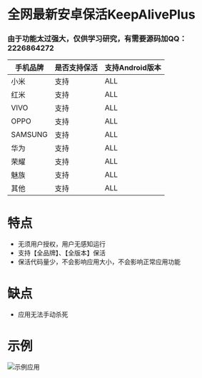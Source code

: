 # 全网最新安卓保活KeepAlivePlus
### 由于功能太过强大，仅供学习研究，有需要源码加QQ：2226864272
手机品牌  | 是否支持保活  | 支持Android版本
 ---- | ----- | ------  
 小米  | 支持 | ALL
 红米  | 支持 | ALL   
 VIVO  | 支持 | ALL   
 OPPO  | 支持 | ALL   
 SAMSUNG  | 支持 | ALL   
 华为  | 支持 | ALL   
 荣耀  | 支持 | ALL   
 魅族  | 支持 | ALL
 其他  | 支持 | ALL  
 
 # 特点
 * 无须用户授权，用户无感知运行
 * 支持【全品牌】、【全版本】保活
 * 保活代码量少，不会影响应用大小，不会影响正常应用功能

# 缺点
* 应用无法手动杀死

# 示例
![示例应用](https://qr.api.cli.im/newqr/create?data=https%253A%252F%252Fwwu.lanzoub.com%252FiI02o047i58d&level=H&transparent=false&bgcolor=%23ffffff&forecolor=%23000000&blockpixel=12&marginblock=1&logourl=&logoshape=no&size=500&kid=cliim&key=18cc10250e49512c97ca1fee9f6210a8)  
